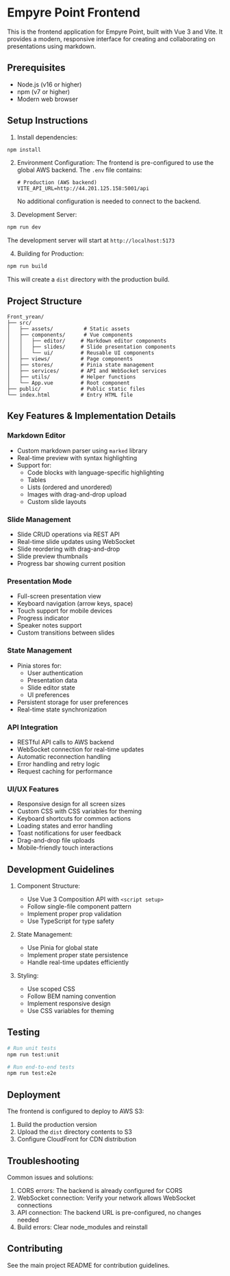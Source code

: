 # Empyre Point Frontend

This is the frontend application for Empyre Point, built with Vue 3 and Vite. It provides a modern, responsive interface for creating and collaborating on presentations using markdown.

## Prerequisites

- Node.js (v16 or higher)
- npm (v7 or higher)
- Modern web browser

## Setup Instructions

1. Install dependencies:
```bash
npm install
```

2. Environment Configuration:
   The frontend is pre-configured to use the global AWS backend. The `.env` file contains:
   ```
   # Production (AWS backend)
   VITE_API_URL=http://44.201.125.158:5001/api
   ```
   No additional configuration is needed to connect to the backend.

3. Development Server:
```bash
npm run dev
```
The development server will start at `http://localhost:5173`

4. Building for Production:
```bash
npm run build
```
This will create a `dist` directory with the production build.

## Project Structure

```
Front_yrean/
├── src/
│   ├── assets/          # Static assets
│   ├── components/      # Vue components
│   │   ├── editor/     # Markdown editor components
│   │   ├── slides/     # Slide presentation components
│   │   └── ui/         # Reusable UI components
│   ├── views/          # Page components
│   ├── stores/         # Pinia state management
│   ├── services/       # API and WebSocket services
│   ├── utils/          # Helper functions
│   └── App.vue         # Root component
├── public/             # Public static files
└── index.html          # Entry HTML file
```

## Key Features & Implementation Details

### Markdown Editor
- Custom markdown parser using `marked` library
- Real-time preview with syntax highlighting
- Support for:
  - Code blocks with language-specific highlighting
  - Tables
  - Lists (ordered and unordered)
  - Images with drag-and-drop upload
  - Custom slide layouts

### Slide Management
- Slide CRUD operations via REST API
- Real-time slide updates using WebSocket
- Slide reordering with drag-and-drop
- Slide preview thumbnails
- Progress bar showing current position

### Presentation Mode
- Full-screen presentation view
- Keyboard navigation (arrow keys, space)
- Touch support for mobile devices
- Progress indicator
- Speaker notes support
- Custom transitions between slides

### State Management
- Pinia stores for:
  - User authentication
  - Presentation data
  - Slide editor state
  - UI preferences
- Persistent storage for user preferences
- Real-time state synchronization

### API Integration
- RESTful API calls to AWS backend
- WebSocket connection for real-time updates
- Automatic reconnection handling
- Error handling and retry logic
- Request caching for performance

### UI/UX Features
- Responsive design for all screen sizes
- Custom CSS with CSS variables for theming
- Keyboard shortcuts for common actions
- Loading states and error handling
- Toast notifications for user feedback
- Drag-and-drop file uploads
- Mobile-friendly touch interactions

## Development Guidelines

1. Component Structure:
   - Use Vue 3 Composition API with `<script setup>`
   - Follow single-file component pattern
   - Implement proper prop validation
   - Use TypeScript for type safety

2. State Management:
   - Use Pinia for global state
   - Implement proper state persistence
   - Handle real-time updates efficiently

3. Styling:
   - Use scoped CSS
   - Follow BEM naming convention
   - Implement responsive design
   - Use CSS variables for theming

## Testing

```bash
# Run unit tests
npm run test:unit

# Run end-to-end tests
npm run test:e2e
```

## Deployment

The frontend is configured to deploy to AWS S3:
1. Build the production version
2. Upload the `dist` directory contents to S3
3. Configure CloudFront for CDN distribution

## Troubleshooting

Common issues and solutions:
1. CORS errors: The backend is already configured for CORS
2. WebSocket connection: Verify your network allows WebSocket connections
3. API connection: The backend URL is pre-configured, no changes needed
4. Build errors: Clear node_modules and reinstall

## Contributing

See the main project README for contribution guidelines.

